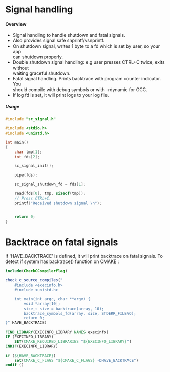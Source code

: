 # Signal handling

#### Overview

- Signal handling to handle shutdown and fatal signals.
- Also provides signal safe snprintf/vsnprintf.
- On shutdown signal, writes 1 byte to a fd which is set by user, so your app   
  can shutdown properly. 
- Double shutdown signal handling: e.g user presses CTRL+C twice, exits without  
  waiting graceful shutdown.
- Fatal signal handling. Prints backtrace with program counter indicator. You   
  should compile with debug symbols or with -rdynamic for GCC.
- If log fd is set, it will print logs to your log file.


##### Usage


```c
#include "sc_signal.h"

#include <stdio.h>
#include <unistd.h>

int main()
{
    char tmp[1];
    int fds[2];

    sc_signal_init();

    pipe(fds);

    sc_signal_shutdown_fd = fds[1];

    read(fds[0], tmp, sizeof(tmp));
    // Press CTRL+C.
    printf("Received shutdown signal \n");


    return 0;
}
```

# Backtrace on fatal signals

If 'HAVE_BACKTRACE' is defined, it will print backtrace on fatal signals. To  
detect if system has backtrace() function on CMAKE : 

```cmake
include(CheckCCompilerFlag)

check_c_source_compiles("
    #include <execinfo.h>
    #include <unistd.h>

    int main(int argc, char **argv) {
        void *array[10];
        size_t size = backtrace(array, 10);
        backtrace_symbols_fd(array, size, STDERR_FILENO);
        return 0;
}" HAVE_BACKTRACE)

FIND_LIBRARY(EXECINFO_LIBRARY NAMES execinfo)
IF (EXECINFO_LIBRARY)
    SET(CMAKE_REQUIRED_LIBRARIES "${EXECINFO_LIBRARY}")
ENDIF(EXECINFO_LIBRARY)

if (${HAVE_BACKTRACE})
    set(CMAKE_C_FLAGS "${CMAKE_C_FLAGS} -DHAVE_BACKTRACE")
endif ()

```
